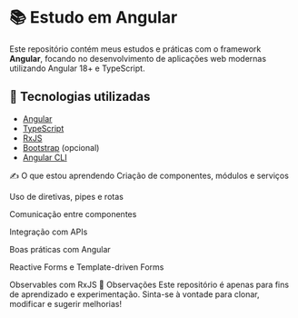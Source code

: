 # 📚 Estudo em Angular

Este repositório contém meus estudos e práticas com o framework **Angular**, focando no desenvolvimento de aplicações web modernas utilizando Angular 18+ e TypeScript.

## 🚀 Tecnologias utilizadas

- [Angular](https://angular.io/)
- [TypeScript](https://www.typescriptlang.org/)
- [RxJS](https://rxjs.dev/)
- [Bootstrap](https://getbootstrap.com/) (opcional)
- [Angular CLI](https://angular.io/cli)

✍️ O que estou aprendendo
Criação de componentes, módulos e serviços

Uso de diretivas, pipes e rotas

Comunicação entre componentes

Integração com APIs

Boas práticas com Angular

Reactive Forms e Template-driven Forms

Observables com RxJS
📌 Observações
Este repositório é apenas para fins de aprendizado e experimentação. Sinta-se à vontade para clonar, modificar e sugerir melhorias!
